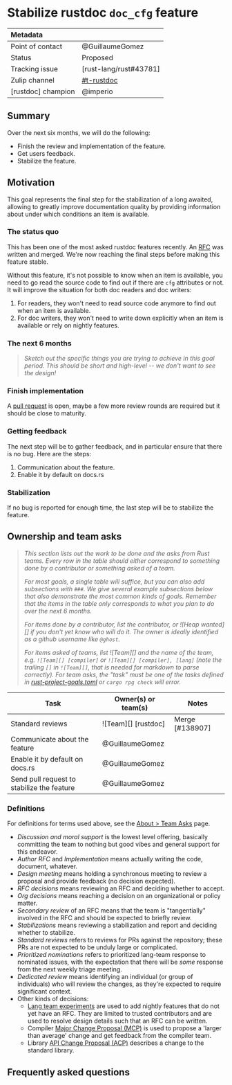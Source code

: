 # Stabilize rustdoc `doc_cfg` feature

| Metadata         |                                                |
|:-----------------|------------------------------------------------|
| Point of contact | @GuillaumeGomez                                |
| Status           | Proposed                                       |
| Tracking issue   | [rust-lang/rust#43781]                         |
| Zulip channel    | [#t-rustdoc][t-rustdoc]                        |
| [rustdoc] champion | @imperio |
[t-rustdoc]: https://rust-lang.zulipchat.com/#narrow/channel/266220-t-rustdoc

## Summary

Over the next six months, we will do the following:

 * Finish the review and implementation of the feature.
 * Get users feedback.
 * Stabilize the feature.

## Motivation

This goal represents the final step for the stabilization of a long awaited, allowing to greatly improve documentation quality by providing information about under which conditions an item is available.

### The status quo

This has been one of the most asked rustdoc features recently. An [RFC](https://github.com/rust-lang/rfcs/pull/3631) was written and merged. We're now reaching the final steps before making this feature stable.

Without this feature, it's not possible to know when an item is available, you need to go read the source code to find out if there are `cfg` attributes or not. It will improve the situation for both doc readers and doc writers:
 1. For readers, they won't need to read source code anymore to find out when an item is available.
 2. For doc writers, they won't need to write down explicitly when an item is available or rely on nightly features.

### The next 6 months

> *Sketch out the specific things you are trying to achieve in this goal period. This should be short and high-level -- we don't want to see the design!*

### Finish implementation

A [pull request](https://github.com/rust-lang/rust/pull/138907) is open, maybe a few more review rounds are required but it should be close to maturity.

### Getting feedback

The next step will be to gather feedback, and in particular ensure that there is no bug. Here are the steps:

 1. Communication about the feature.
 2. Enable it by default on docs.rs

### Stabilization

If no bug is reported for enough time, the last step will be to stabilize the feature.

## Ownership and team asks

> *This section lists out the work to be done and the asks from Rust teams. Every row in the table should either correspond to something done by a contributor or something asked of a team.*
>
> *For most goals, a single table will suffice, but you can also add subsections with `###`. We give several example subsections below that also demonstrate the most common kinds of goals. Remember that the items in the table only corresponds to what you plan to do over the next 6 months.*
>
> *For items done by a contributor, list the contributor, or ![Heap wanted][] if you don't yet know who will do it. The owner is ideally identified as a github username like `@ghost`.*
>
> *For items asked of teams, list ![Team][] and the name of the team, e.g. `![Team][] [compiler]` or `![Team][] [compiler], [lang]` (note the trailing `[]` in `![Team][]`, that is needed for markdown to parse correctly). For team asks, the "task" must be one of the tasks defined in [rust-project-goals.toml](../rust-project-goals.toml) or `cargo rpg check` will error.*

| Task                          | Owner(s) or team(s) | Notes |
|-------------------------------|---------------------|-------|
| Standard reviews              | ![Team][] [rustdoc] | Merge [#138907] |
| Communicate about the feature | @GuillaumeGomez     |       |
| Enable it by default on docs.rs | @GuillaumeGomez   |       |
| Send pull request to stabilize the feature | @GuillaumeGomez     |       |

### Definitions

For definitions for terms used above, see the [About > Team Asks](https://rust-lang.github.io/rust-project-goals/about/team_asks.html) page.

* *Discussion and moral support* is the lowest level offering, basically committing the team to nothing but good vibes and general support for this endeavor.
* *Author RFC* and *Implementation* means actually writing the code, document, whatever.
* *Design meeting* means holding a synchronous meeting to review a proposal and provide feedback (no decision expected).
* *RFC decisions* means reviewing an RFC and deciding whether to accept.
* *Org decisions* means reaching a decision on an organizational or policy matter.
* *Secondary review* of an RFC means that the team is "tangentially" involved in the RFC and should be expected to briefly review.
* *Stabilizations* means reviewing a stabilization and report and deciding whether to stabilize.
* *Standard reviews* refers to reviews for PRs against the repository; these PRs are not expected to be unduly large or complicated.
* *Prioritized nominations* refers to prioritized lang-team response to nominated issues, with the expectation that there will be *some* response from the next weekly triage meeting.
* *Dedicated review* means identifying an individual (or group of individuals) who will review the changes, as they're expected to require significant context.
* Other kinds of decisions:
    * [Lang team experiments](https://lang-team.rust-lang.org/how_to/experiment.html) are used to add nightly features that do not yet have an RFC. They are limited to trusted contributors and are used to resolve design details such that an RFC can be written.
    * Compiler [Major Change Proposal (MCP)](https://forge.rust-lang.org/compiler/mcp.html) is used to propose a 'larger than average' change and get feedback from the compiler team.
    * Library [API Change Proposal (ACP)](https://std-dev-guide.rust-lang.org/development/feature-lifecycle.html) describes a change to the standard library.

## Frequently asked questions
